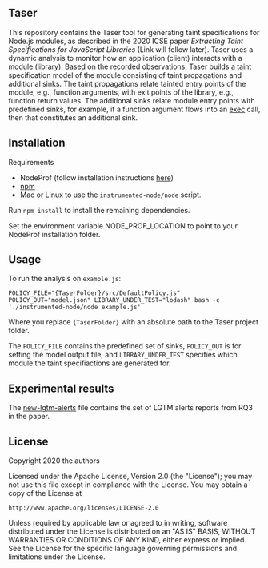 ## Taser
This repository contains the Taser tool for generating taint specifications for Node.js modules, as described in the
2020 ICSE paper *Extracting Taint Specifications for JavaScript Libraries* (Link will follow later). 
Taser uses a dynamic analysis to monitor how an application (client) interacts with a module (library).
Based on the recorded observations, Taser builds a taint specification model of the module consisting of taint propagations and additional sinks.
The taint propagations relate tainted entry points of the module, e.g., function arguments, with exit points of the library, e.g., function return values.
The additional sinks relate module entry points with predefined sinks, for example, if a function argument flows into an [exec](https://nodejs.org/api/child_process.html#child_process_child_process_exec_command_options_callback) call, then that constitutes an additional sink.

## Installation
Requirements
- NodeProf (follow installation instructions [here](https://github.com/Haiyang-Sun/nodeprof.js))
- [npm](https://www.npmjs.com/get-npm) 
- Mac or Linux to use the `instrumented-node/node` script.

Run `npm install` to install the remaining dependencies.

Set the environment variable NODE_PROF_LOCATION to point to your NodeProf installation folder.

## Usage
To run the analysis on `example.js`:
```
POLICY_FILE="{TaserFolder}/src/DefaultPolicy.js" POLICY_OUT="model.json" LIBRARY_UNDER_TEST="lodash" bash -c './instrumented-node/node example.js'
```
Where you replace `{TaserFolder}` with an absolute path to the Taser project folder.

The `POLICY_FILE` contains the predefined set of sinks, `POLICY_OUT` is for setting the model output file, and `LIBRARY_UNDER_TEST` specifies which module the taint specifiactions are generated for.

## Experimental results
The [new-lgtm-alerts](data/new-lgtm-alerts.md) file contains the set of LGTM alerts reports from RQ3 in the paper.

## License

Copyright 2020 the authors

Licensed under the Apache License, Version 2.0 (the "License");
you may not use this file except in compliance with the License.
You may obtain a copy of the License at

    http://www.apache.org/licenses/LICENSE-2.0

Unless required by applicable law or agreed to in writing, software
distributed under the License is distributed on an "AS IS" BASIS,
WITHOUT WARRANTIES OR CONDITIONS OF ANY KIND, either express or implied.
See the License for the specific language governing permissions and
limitations under the License.

